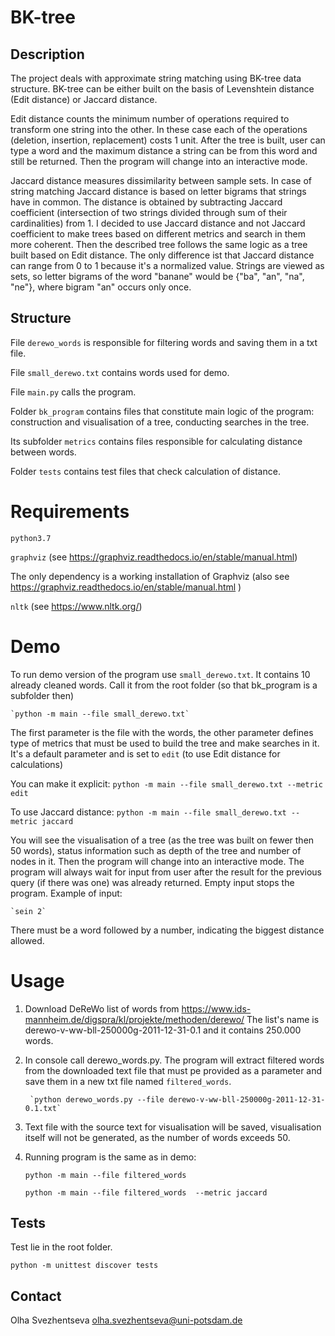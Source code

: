 
# BK-tree

## Description

The project deals with approximate string matching using BK-tree data structure. 
BK-tree can be either built on the basis of Levenshtein distance (Edit distance) or Jaccard distance.

Edit distance counts the minimum number of operations required to transform one string into the other. 
In these case each of the operations 
(deletion, insertion, replacement) costs 1 unit.
After the tree is built,
user can type a word and the maximum distance a string can be from this word 
and still be returned. 
 Then the program will change into an interactive mode.

 Jaccard distance measures dissimilarity between sample sets.
 In case of string matching Jaccard distance is based on letter bigrams that strings have in common.
The distance is obtained by subtracting Jaccard coefficient
 (intersection of two strings divided through sum of their cardinalities) from 1. I decided to use Jaccard distance and not Jaccard coefficient 
 to make trees based on different metrics and search in them more coherent.
 Then the described tree follows the same logic as a tree built based on Edit distance. 
 The only difference ist that Jaccard distance can range from 0 to 1 because 
 it's a normalized value.
Strings are viewed as sets, so letter bigrams of the word "banane" would be {"ba", "an", "na", "ne"}, 
where bigram "an" occurs only once. 


## Structure
File `derewo_words` is responsible for filtering words and saving them in a txt file.

 File `small_derewo.txt` contains words used for demo.
 
 File `main.py` calls the program.
 
 Folder `bk_program` contains files that constitute main logic of the program: 
 construction and visualisation of a tree, conducting  searches in the tree.

Its subfolder `metrics` contains files responsible for calculating distance between words.

Folder `tests` contains test files that check calculation of distance.


# Requirements
`python3.7`

`graphviz` (see https://graphviz.readthedocs.io/en/stable/manual.html)

The only dependency is a working installation of Graphviz (also see 
https://graphviz.readthedocs.io/en/stable/manual.html )

`nltk` (see https://www.nltk.org/)

  
# Demo
To run demo version of the program use  `small_derewo.txt`.
 It contains 10 already cleaned words. 
Call it from the root folder (so that bk_program is a subfolder then)
    
    `python -m main --file small_derewo.txt`

The first parameter is the file with the words, the other parameter defines type of metrics 
that must be used to build the tree and make searches in it. It's a default parameter and is set to
 `edit` (to use Edit distance for calculations)
 
 You can make it explicit: `python -m main --file small_derewo.txt --metric edit`

To use Jaccard distance:  `python -m main --file small_derewo.txt --metric jaccard`
 
 You will see the visualisation of a tree (as the tree was built on fewer then 50 words), 
 status information such as depth of the tree and number of nodes in it.
  Then the program will change into an interactive mode. 
The program will always wait for input from user
 after the result for the previous query  (if there was one) was already returned. 
 Empty input stops the program.
 Example of input:
 
 
    `sein 2`
 
There must be a word followed by a number, indicating the biggest distance allowed.

# Usage
1. Download DeReWo list of words from 
https://www.ids-mannheim.de/digspra/kl/projekte/methoden/derewo/
The list's name is derewo-v-ww-bll-250000g-2011-12-31-0.1  and it contains 250.000 words.

2. In console call derewo_words.py.
The program will extract filtered words from the downloaded text file 
that must pe provided as a parameter and save them in a new txt file named  `filtered_words`.
 
        `python derewo_words.py --file derewo-v-ww-bll-250000g-2011-12-31-0.1.txt`

3. Text file with the source text for visualisation will be saved, 
visualisation itself will not be generated, as the number of words exceeds 50.
4. Running program is the same as in demo:

    `python -m main --file filtered_words`

    `python -m main --file filtered_words  --metric jaccard`


## Tests
Test lie in the root folder.

`python -m unittest discover tests`

## Contact
Olha Svezhentseva <olha.svezhentseva@uni-potsdam.de>

